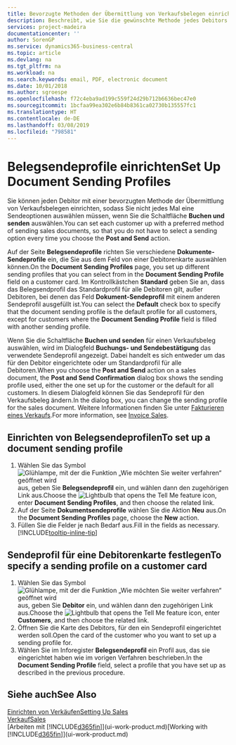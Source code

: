 ```yaml
---
title: Bevorzugte Methoden der Übermittlung von Verkaufsbelegen einrichten | Microsoft Docs
description: Beschreibt, wie Sie die gewünschte Methode jedes Debitors der Übermittlung von Verkaufsbelegen eingerichtet, z Buchen, PDF-Dateien, elektronischer Beleg, usw.
services: project-madeira
documentationcenter: ''
author: SorenGP
ms.service: dynamics365-business-central
ms.topic: article
ms.devlang: na
ms.tgt_pltfrm: na
ms.workload: na
ms.search.keywords: email, PDF, electronic document
ms.date: 10/01/2018
ms.author: sgroespe
ms.openlocfilehash: f72c4eba9ad199c559f24d29b712b6636bec47e0
ms.sourcegitcommit: 1bcfaa99ea302e6b84b8361ca02730b135557fc1
ms.translationtype: HT
ms.contentlocale: de-DE
ms.lasthandoff: 03/08/2019
ms.locfileid: "798581"
---
```

# <a name="set-up-document-sending-profiles"></a><span data-ttu-id="1e8be-103">Belegsendeprofile einrichten</span><span class="sxs-lookup"><span data-stu-id="1e8be-103">Set Up Document Sending Profiles</span></span>
<span data-ttu-id="1e8be-104">Sie können jeden Debitor mit einer bevorzugten Methode der Übermittlung von Verkaufsbelegen einrichten, sodass Sie nicht jedes Mal eine Sendeoptionen auswählen müssen, wenn Sie die Schaltfläche **Buchen und senden** auswählen.</span><span class="sxs-lookup"><span data-stu-id="1e8be-104">You can set each customer up with a preferred method of sending sales documents, so that you do not have to select a sending option every time you choose the **Post and Send** action.</span></span>

<span data-ttu-id="1e8be-105">Auf der Seite **Belegsendeprofile** richten Sie verschiedene **Dokumente-Sendeprofile** ein, die Sie aus dem Feld von einer Debitorenkarte auswählen können.</span><span class="sxs-lookup"><span data-stu-id="1e8be-105">On the **Document Sending Profiles** page, you set up different sending profiles that you can select from in the **Document Sending Profile** field on a customer card.</span></span> <span data-ttu-id="1e8be-106">Im Kontrollkästchen **Standard** geben Sie an, dass das Belegsendprofil das Standardprofil für alle Debitoren gilt, außer Debitoren, bei denen das Feld **Dokument-Sendeprofil** mit einem anderen Sendeprofil ausgefüllt ist.</span><span class="sxs-lookup"><span data-stu-id="1e8be-106">You can select the **Default** check box to specify that the document sending profile is the default profile for all customers, except for customers where the **Document Sending Profile** field is filled with another sending profile.</span></span>

<span data-ttu-id="1e8be-107">Wenn Sie die Schaltfläche **Buchen und senden** für einen Verkaufsbeleg auswählen, wird im Dialogfeld **Buchungs- und Sendebestätigung** das verwendete Sendeprofil angezeigt. Dabei handelt es sich entweder um das für den Debitor eingerichtete oder um Standardprofil für alle Debitoren.</span><span class="sxs-lookup"><span data-stu-id="1e8be-107">When you choose the **Post and Send** action on a sales document, the **Post and Send Confirmation** dialog box shows the sending profile used, either the one set up for the customer or the default for all customers.</span></span> <span data-ttu-id="1e8be-108">In diesem Dialogfeld können Sie das Sendeprofil für den Verkaufsbeleg ändern.</span><span class="sxs-lookup"><span data-stu-id="1e8be-108">In the dialog box, you can change the sending profile for the sales document.</span></span> <span data-ttu-id="1e8be-109">Weitere Informationen finden Sie unter [Fakturieren eines Verkaufs](sales-how-invoice-sales.md).</span><span class="sxs-lookup"><span data-stu-id="1e8be-109">For more information, see [Invoice Sales](sales-how-invoice-sales.md).</span></span>

## <a name="to-set-up-a-document-sending-profile"></a><span data-ttu-id="1e8be-110">Einrichten von Belegsendeprofilen</span><span class="sxs-lookup"><span data-stu-id="1e8be-110">To set up a document sending profile</span></span>
1. <span data-ttu-id="1e8be-111">Wählen Sie das Symbol ![Glühlampe, mit der die Funktion „Wie möchten Sie weiter verfahren“ geöffnet wird](media/ui-search/search_small.png "Wie möchten Sie weiter verfahren?") aus, geben Sie **Belegsendeprofil** ein, und wählen dann den zugehörigen Link aus.</span><span class="sxs-lookup"><span data-stu-id="1e8be-111">Choose the ![Lightbulb that opens the Tell Me feature](media/ui-search/search_small.png "Tell me what you want to do") icon, enter **Document Sending Profiles**, and then choose the related link.</span></span>
2. <span data-ttu-id="1e8be-112">Auf der Seite **Dokumentsendeprofile** wählen Sie die Aktion **Neu** aus.</span><span class="sxs-lookup"><span data-stu-id="1e8be-112">On the **Document Sending Profiles** page, choose the **New** action.</span></span>
3. <span data-ttu-id="1e8be-113">Füllen Sie die Felder je nach Bedarf aus.</span><span class="sxs-lookup"><span data-stu-id="1e8be-113">Fill in the fields as necessary.</span></span> [!INCLUDE[tooltip-inline-tip](includes/tooltip-inline-tip_md.md)]

## <a name="to-specify-a-sending-profile-on-a-customer-card"></a><span data-ttu-id="1e8be-114">Sendeprofil für eine Debitorenkarte festlegen</span><span class="sxs-lookup"><span data-stu-id="1e8be-114">To specify a sending profile on a customer card</span></span>
1. <span data-ttu-id="1e8be-115">Wählen Sie das Symbol ![Glühlampe, mit der die Funktion „Wie möchten Sie weiter verfahren“ geöffnet wird](media/ui-search/search_small.png "Wie möchten Sie weiter verfahren?") aus, geben Sie **Debitor** ein, und wählen dann den zugehörigen Link aus.</span><span class="sxs-lookup"><span data-stu-id="1e8be-115">Choose the ![Lightbulb that opens the Tell Me feature](media/ui-search/search_small.png "Tell me what you want to do") icon, enter **Customers**, and then choose the related link.</span></span>
2. <span data-ttu-id="1e8be-116">Öffnen Sie die Karte des Debitors, für den ein Sendeprofil eingerichtet werden soll.</span><span class="sxs-lookup"><span data-stu-id="1e8be-116">Open the card of the customer who you want to set up a sending profile for.</span></span>
3. <span data-ttu-id="1e8be-117">Wählen Sie im Inforegister **Belegsendeprofil** ein Profil aus, das sie eingerichtet haben wie im vorigen Verfahren beschrieben.</span><span class="sxs-lookup"><span data-stu-id="1e8be-117">In the **Document Sending Profile** field, select a profile that you have set up as described in the previous procedure.</span></span>

## <a name="see-also"></a><span data-ttu-id="1e8be-118">Siehe auch</span><span class="sxs-lookup"><span data-stu-id="1e8be-118">See Also</span></span>
[<span data-ttu-id="1e8be-119">Einrichten von Verkäufen</span><span class="sxs-lookup"><span data-stu-id="1e8be-119">Setting Up Sales</span></span>](sales-setup-sales.md)  
[<span data-ttu-id="1e8be-120">Verkauf</span><span class="sxs-lookup"><span data-stu-id="1e8be-120">Sales</span></span>](sales-manage-sales.md)  
<span data-ttu-id="1e8be-121">[Arbeiten mit [!INCLUDE[d365fin](includes/d365fin_md.md)]](ui-work-product.md)</span><span class="sxs-lookup"><span data-stu-id="1e8be-121">[Working with [!INCLUDE[d365fin](includes/d365fin_md.md)]](ui-work-product.md)</span></span>
